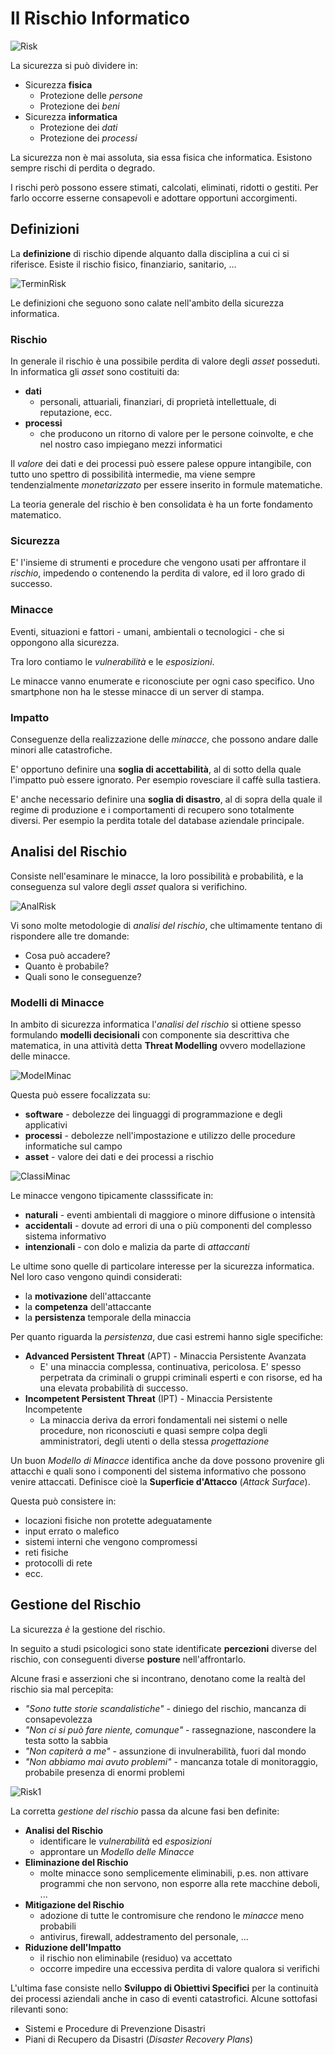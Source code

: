 # Il Rischio Informatico

![Risk](../gitbook/images/risk.png)

La sicurezza si può dividere in:

* Sicurezza **fisica**
  * Protezione delle _persone_
  * Protezione dei _beni_
* Sicurezza **informatica**
  * Protezione dei _dati_
  * Protezione dei _processi_

La sicurezza non è mai assoluta, sia essa fisica che informatica. Esistono sempre rischi di perdita o degrado.

I rischi però possono essere stimati, calcolati, eliminati, ridotti o gestiti. Per farlo occorre esserne consapevoli e adottare opportuni accorgimenti.

## Definizioni

La **definizione** di rischio dipende alquanto dalla disciplina a cui ci si riferisce. Esiste il rischio fisico, finanziario, sanitario, ...

![TerminRisk](../gitbook/images/terminrisk.png)

Le definizioni che seguono sono calate nell'ambito della sicurezza informatica.

### Rischio

In generale il rischio è una possibile perdita di valore degli _asset_ posseduti. In informatica gli _asset_ sono costituiti da:

* **dati**
  * personali, attuariali, finanziari, di proprietà intellettuale, di reputazione, ecc.
* **processi**
  * che producono un ritorno di valore per le persone coinvolte, e che nel nostro caso impiegano mezzi informatici

Il _valore_ dei dati e dei processi può essere palese oppure intangibile, con tutto uno spettro di possibilità intermedie, ma viene sempre tendenzialmente _monetarizzato_ per essere inserito in formule matematiche.

La teoria generale del rischio è ben consolidata è ha un forte fondamento matematico.

### Sicurezza

E' l'insieme di strumenti e procedure che vengono usati per affrontare il _rischio_, impedendo o contenendo la perdita di valore, ed il loro grado di successo.

### Minacce

Eventi, situazioni e fattori - umani, ambientali o tecnologici - che si oppongono alla sicurezza.

Tra loro contiamo le _vulnerabilità_ e le _esposizioni_.

Le minacce vanno enumerate e riconosciute per ogni caso specifico. Uno smartphone non ha le stesse minacce di un server di stampa.

### Impatto

Conseguenze della realizzazione delle _minacce_, che possono andare dalle minori alle catastrofiche.

E' opportuno definire una **soglia di accettabilità**, al di sotto della quale l'impatto può essere ignorato. Per esempio rovesciare il caffè sulla tastiera.

E' anche necessario definire una **soglia di disastro**, al di sopra della quale il regime di produzione e i comportamenti di recupero sono totalmente diversi. Per esempio la perdita totale del database aziendale principale.

## Analisi del Rischio

Consiste nell'esaminare le minacce, la loro possibilità e probabilità, e la conseguenza sul valore degli _asset_ qualora si verifichino.

![AnalRisk](../gitbook/images/analrisk.png)

Vi sono molte metodologie di _analisi del rischio_, che ultimamente tentano di rispondere alle tre domande:

* Cosa può accadere?
* Quanto è probabile?
* Quali sono le conseguenze?

### Modelli di Minacce

In ambito di sicurezza informatica l'_analisi del rischio_ si ottiene spesso formulando **modelli decisionali** con componente sia descrittiva che matematica, in una attività detta **Threat Modelling** ovvero modellazione delle minacce.

![ModelMinac](../gitbook/images/modelminac.png)

Questa può essere focalizzata su:

* **software** - debolezze dei linguaggi di programmazione e degli applicativi
* **processi** - debolezze nell'impostazione e utilizzo delle procedure informatiche sul campo
* **asset** - valore dei dati e dei processi a rischio

![ClassiMinac](../gitbook/images/classiminac.png)

Le minacce vengono tipicamente classsificate in:

* **naturali** - eventi ambientali di maggiore o minore diffusione o intensità
* **accidentali** - dovute ad errori di una o più componenti del complesso sistema informativo
* **intenzionali** - con dolo e malizia da parte di _attaccanti_

Le ultime sono quelle di particolare interesse per la sicurezza informatica. Nel loro caso vengono quindi considerati:

* la **motivazione** dell'attaccante
* la **competenza** dell'attaccante
* la **persistenza** temporale della minaccia

Per quanto riguarda la _persistenza_, due casi estremi hanno sigle specifiche:

* **Advanced Persistent Threat** (APT) - Minaccia Persistente Avanzata
  * E' una minaccia complessa, continuativa, pericolosa. E' spesso perpetrata da criminali o gruppi criminali esperti e con risorse, ed ha una elevata probabilità di successo.
* **Incompetent Persistent Threat** (IPT) - Minaccia Persistente Incompetente
  * La minaccia deriva da errori fondamentali nei sistemi o nelle procedure, non riconosciuti e quasi sempre colpa degli amministratori, degli utenti o della stessa _progettazione_

Un buon _Modello di Minacce_ identifica anche da dove possono provenire gli attacchi e quali sono i componenti del sistema informativo che possono venire attaccati. Definisce cioè la **Superficie d'Attacco** (_Attack Surface_).

Questa può consistere in:

* locazioni fisiche non protette adeguatamente
* input errato o malefico
* sistemi interni che vengono compromessi
* reti fisiche
* protocolli di rete
* ecc.

## Gestione del Rischio

La sicurezza _è_ la gestione del rischio.

In seguito a studi psicologici sono state identificate **percezioni** diverse del rischio, con conseguenti diverse **posture** nell'affrontarlo.

Alcune frasi e asserzioni che si incontrano, denotano come la realtà del rischio sia mal percepita:

* _"Sono tutte storie scandalistiche"_ - diniego del rischio, mancanza di consapevolezza
* _"Non ci si può fare niente, comunque"_ - rassegnazione, nascondere la testa sotto la sabbia
* _"Non capiterà a me"_ - assunzione di invulnerabilità, fuori dal mondo
* _"Non abbiamo mai avuto problemi"_ - mancanza totale di monitoraggio, probabile presenza di enormi problemi

![Risk1](../gitbook/images/risk1.png)

La corretta _gestione del rischio_ passa da alcune fasi ben definite:

* **Analisi del Rischio**
  * identificare le _vulnerabilità_ ed _esposizioni_
  * approntare un _Modello delle Minacce_
* **Eliminazione del Rischio**
  * molte minacce sono semplicemente eliminabili, p.es. non attivare programmi che non servono, non esporre alla rete macchine deboli, ...
* **Mitigazione del Rischio**
  * adozione di tutte le contromisure che rendono le _minacce_ meno probabili
  * antivirus, firewall, addestramento del personale, ...
* **Riduzione dell'Impatto**
  * il rischio non eliminabile (residuo) va accettato
  * occorre impedire una eccessiva perdita di valore qualora si verifichi

L'ultima fase consiste nello **Sviluppo di Obiettivi Specifici** per la continuità dei processi aziendali anche in caso di eventi catastrofici. Alcune sottofasi rilevanti sono:

* Sistemi e Procedure di Prevenzione Disastri
* Piani di Recupero da Disastri (_Disaster Recovery Plans_)

